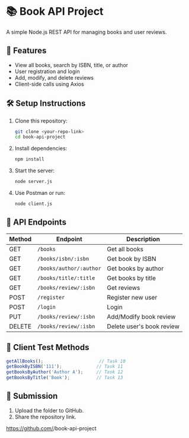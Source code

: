 # 📚 Book API Project

A simple Node.js REST API for managing books and user reviews.

## 🚀 Features

- View all books, search by ISBN, title, or author
- User registration and login
- Add, modify, and delete reviews
- Client-side calls using Axios

## 🛠️ Setup Instructions

1. Clone this repository:
   ```bash
   git clone <your-repo-link>
   cd book-api-project
   ```

2. Install dependencies:
   ```bash
   npm install
   ```

3. Start the server:
   ```bash
   node server.js
   ```

4. Use Postman or run:
   ```bash
   node client.js
   ```

## 📌 API Endpoints

| Method | Endpoint                    | Description                    |
|--------|-----------------------------|--------------------------------|
| GET    | `/books`                    | Get all books                  |
| GET    | `/books/isbn/:isbn`         | Get book by ISBN               |
| GET    | `/books/author/:author`     | Get books by author            |
| GET    | `/books/title/:title`       | Get books by title             |
| GET    | `/books/review/:isbn`       | Get reviews                    |
| POST   | `/register`                 | Register new user              |
| POST   | `/login`                    | Login                          |
| PUT    | `/books/review/:isbn`       | Add/Modify book review         |
| DELETE | `/books/review/:isbn`       | Delete user's book review      |

## 🧪 Client Test Methods

```js
getAllBooks();                     // Task 10
getBookByISBN('111');             // Task 11
getBooksByAuthor('Author A');     // Task 12
getBooksByTitle('Book');          // Task 13
```

## 📁 Submission

1. Upload the folder to GitHub.
2. Share the repository link.

https://github.com/<your-username>/book-api-project
